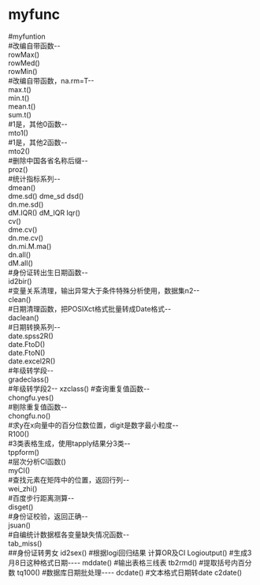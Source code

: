 # myfunc

#myfuntion  
#改编自带函数--  
rowMax()  
rowMed()  
rowMin()  
#改编自带函数，na.rm=T--  
max.t()  
min.t()  
mean.t()  
sum.t()  
#1是，其他0函数--  
mto1()  
#1是，其他2函数--  
mto2()  
#删除中国各省名称后缀--  
proz()  
#统计指标系列--  
dmean()  
dme.sd()
dme_sd
dsd()  
dn.me.sd()  
dM.IQR()
dM_IQR
Iqr()  
cv()  
dme.cv()  
dn.me.cv()  
dn.mi.M.ma()  
dn.all()  
dM.all()  
#身份证转出生日期函数--  
id2bir()  
#变量关系清理，输出异常大于条件特殊分析使用，数据集n2--  
clean()  
#日期清理函数，把POSIXct格式批量转成Date格式--  
daclean()  
#日期转换系列--  
date.spss2R()  
date.FtoD()  
date.FtoN()  
date.excel2R()  
#年级转学段--  
gradeclass()  
#年级转学段2--
xzclass()
#查询重复值函数--  
chongfu.yes()  
#剔除重复值函数--  
chongfu.no()  
#求y在x向量中的百分位数位置，digit是数字最小粒度--  
R100()  
#3类表格生成，使用tapply结果分3类--  
tppform()  
#层次分析CI函数()  
myCI()  
#查找元素在矩阵中的位置，返回行列--  
wei_zhi()  
#百度步行距离测算--  
disget()  
#身份证校验，返回正确--  
jsuan()  
#自编统计数据框各变量缺失情况函数--  
tab_miss()  
##身份证转男女
id2sex()
#根据logi回归结果 计算OR及CI
Logioutput()
#生成3月8日这种格式日期----
mddate()
#输出表格三线表
tb2rmd()
#提取括号内百分数
tq100()
#数据库日期批处理----
dcdate()
#文本格式日期转date
c2date()
